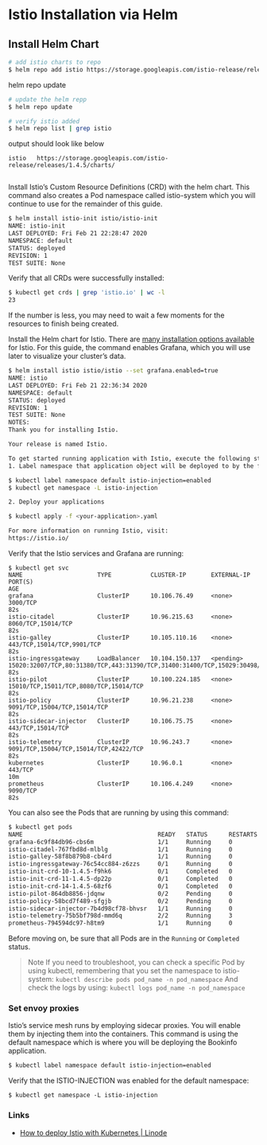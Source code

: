 # Istio Installation via Helm

## Install Helm Chart

```sh
# add istio charts to repo
$ helm repo add istio https://storage.googleapis.com/istio-release/releases/1.4.5/charts/
```

helm repo update

```sh
# update the helm repp
$ helm repo update

# verify istio added
$ helm repo list | grep istio
```

output should look like below
```
istio	https://storage.googleapis.com/istio-release/releases/1.4.5/charts/
    
```

Install Istio’s Custom Resource Definitions (CRD) with the helm chart. This command also creates a Pod namespace called istio-system which you will continue to use for the remainder of this guide.

```sh
$ helm install istio-init istio/istio-init
NAME: istio-init
LAST DEPLOYED: Fri Feb 21 22:28:47 2020
NAMESPACE: default
STATUS: deployed
REVISION: 1
TEST SUITE: None
```

Verify that all CRDs were successfully installed:

```sh
$ kubectl get crds | grep 'istio.io' | wc -l
23
```
If the number is less, you may need to wait a few moments for the resources to finish being created.

Install the Helm chart for Istio. There are [many installation options available](https://istio.io/docs/reference/config/installation-options/) for Istio. For this guide, the command enables Grafana, which you will use later to visualize your cluster’s data.

```sh
$ helm install istio istio/istio --set grafana.enabled=true
NAME: istio
LAST DEPLOYED: Fri Feb 21 22:36:34 2020
NAMESPACE: default
STATUS: deployed
REVISION: 1
TEST SUITE: None
NOTES:
Thank you for installing Istio.

Your release is named Istio.

To get started running application with Istio, execute the following steps:
1. Label namespace that application object will be deployed to by the following command (take default namespace as an example)

$ kubectl label namespace default istio-injection=enabled
$ kubectl get namespace -L istio-injection

2. Deploy your applications

$ kubectl apply -f <your-application>.yaml

For more information on running Istio, visit:
https://istio.io/
```

Verify that the Istio services and Grafana are running:
```
$ kubectl get svc
NAME                     TYPE           CLUSTER-IP       EXTERNAL-IP   PORT(S)                                                                                                                                      AGE
grafana                  ClusterIP      10.106.76.49     <none>        3000/TCP                                                                                                                                     82s
istio-citadel            ClusterIP      10.96.215.63     <none>        8060/TCP,15014/TCP                                                                                                                           82s
istio-galley             ClusterIP      10.105.110.16    <none>        443/TCP,15014/TCP,9901/TCP                                                                                                                   82s
istio-ingressgateway     LoadBalancer   10.104.150.137   <pending>     15020:32007/TCP,80:31380/TCP,443:31390/TCP,31400:31400/TCP,15029:30498/TCP,15030:32258/TCP,15031:30741/TCP,15032:32083/TCP,15443:30904/TCP   82s
istio-pilot              ClusterIP      10.100.224.185   <none>        15010/TCP,15011/TCP,8080/TCP,15014/TCP                                                                                                       82s
istio-policy             ClusterIP      10.96.21.238     <none>        9091/TCP,15004/TCP,15014/TCP                                                                                                                 82s
istio-sidecar-injector   ClusterIP      10.106.75.75     <none>        443/TCP,15014/TCP                                                                                                                            82s
istio-telemetry          ClusterIP      10.96.243.7      <none>        9091/TCP,15004/TCP,15014/TCP,42422/TCP                                                                                                       82s
kubernetes               ClusterIP      10.96.0.1        <none>        443/TCP                                                                                                                                      10m
prometheus               ClusterIP      10.106.4.249     <none>        9090/TCP                                                                                                                                     82s
```

You can also see the Pods that are running by using this command:

```sh
$ kubectl get pods
NAME                                      READY   STATUS      RESTARTS   AGE
grafana-6c9f84db96-cbs6m                  1/1     Running     0          2m39s
istio-citadel-767fbd8d-mlblg              1/1     Running     0          2m39s
istio-galley-58f8b879b8-cb4rd             1/1     Running     0          2m39s
istio-ingressgateway-76c54cc884-z6zzs     0/1     Running     0          2m39s
istio-init-crd-10-1.4.5-f9hk6             0/1     Completed   0          10m
istio-init-crd-11-1.4.5-dp22p             0/1     Completed   0          10m
istio-init-crd-14-1.4.5-68zf6             0/1     Completed   0          10m
istio-pilot-864db8856-jdqnw               0/2     Pending     0          2m39s
istio-policy-58bcd7f489-sfgjb             0/2     Pending     0          2m39s
istio-sidecar-injector-7b4d98cf78-bhvsr   1/1     Running     0          2m39s
istio-telemetry-75b5bf798d-mmd6q          2/2     Running     3          2m39s
prometheus-794594dc97-h8tm9               1/1     Running     0          2m39s
```

Before moving on, be sure that all Pods are in the `Running` or `Completed` status.

> Note
> If you need to troubleshoot, you can check a specific Pod by using kubectl, remembering that you set the namespace to istio-system:
> `kubectl describe pods pod_name -n pod_namespace`
> And check the logs by using:
> `kubectl logs pod_name -n pod_namespace`

### Set envoy proxies

Istio’s service mesh runs by employing sidecar proxies. You will enable them by injecting them into the containers. This command is using the default namespace which is where you will be deploying the Bookinfo application.

```sh
$ kubectl label namespace default istio-injection=enabled
```

Verify that the ISTIO-INJECTION was enabled for the default namespace:

```
$ kubectl get namespace -L istio-injection
```

### Links
- [How to deploy Istio with Kubernetes | Linode](https://www.linode.com/docs/kubernetes/how-to-deploy-istio-with-kubernetes/)
